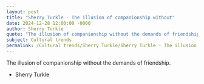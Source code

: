 ```yaml
---
layout: post
title: "Sherry Turkle - The illusion of companionship without"
date: 2024-12-28 12:00:00 -0000
author: Sherry Turkle
quote: "The illusion of companionship without the demands of friendship."
subject: Cultural trends
permalink: /Cultural trends/Sherry Turkle/Sherry Turkle - The illusion of companionship without
---
```


The illusion of companionship without the demands of friendship.

- Sherry Turkle
